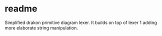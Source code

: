 # readme

Simplified drakon primitive diagram lexer. It builds on top of lexer 1 adding more elaborate string manipulation.
